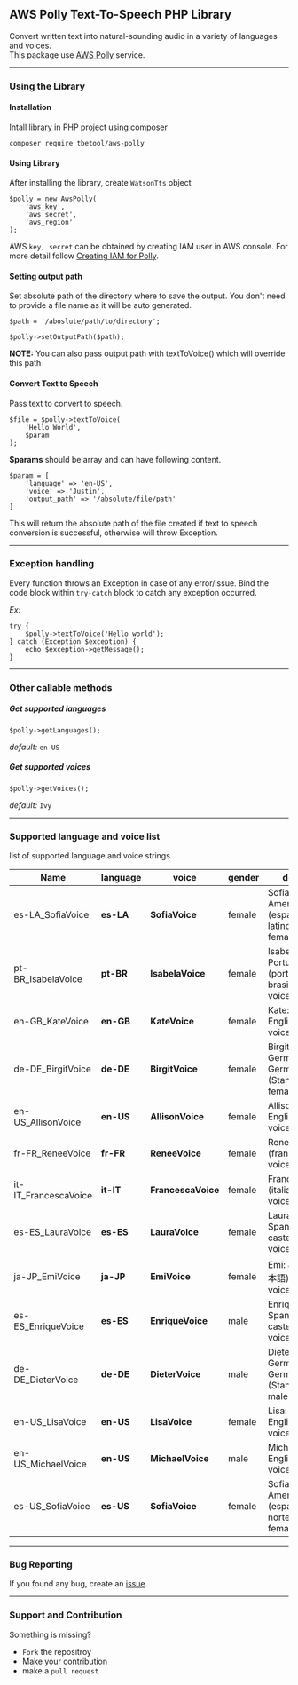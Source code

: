 ## AWS Polly Text-To-Speech PHP Library

Convert written text into natural-sounding audio in a variety of languages and voices.  
This package use [AWS Polly](https://aws.amazon.com/polly/) service.

---
### Using the Library

#### Installation

Intall library in PHP project using composer
```
composer require tbetool/aws-polly
```

#### Using Library

After installing the library, create `WatsonTts` object
```
$polly = new AwsPolly(
    'aws_key', 
    'aws_secret', 
    'aws_region'
);
```
AWS `key, secret` can be obtained by creating IAM user in AWS console. For more detail follow [Creating IAM for Polly](https://console.bluemix.net/docs/services/text-to-speech/getting-started.html#gettingStarted).

#### Setting output path
Set absolute path of the directory where to save the output. You don't need to provide a file name as it will be auto generated.
```
$path = '/aboslute/path/to/directory';

$polly->setOutputPath($path);
```

**NOTE:** You can also pass output path with textToVoice() which will override this path

#### Convert Text to Speech
Pass text to convert to speech.
```
$file = $polly->textToVoice(
    'Hello World',
    $param
);
```
**$params** should be array and can have following content.
```
$param = [
    'language' => 'en-US',
    'voice' => 'Justin',
    'output_path' => '/absolute/file/path'
]
```
This will return the absolute path of the file created if text to speech conversion is successful, otherwise will throw Exception.

---
### Exception handling

Every function throws an Exception in case of any error/issue. Bind the code block within `try-catch` block to catch any exception occurred.

_Ex:_
```
try {
    $polly->textToVoice('Hello world');
} catch (Exception $exception) {
    echo $exception->getMessage();
}
```

---
### Other callable methods

##### Get supported languages
```
$polly->getLanguages();
```

_default:_ `en-US`
##### Get supported voices
```
$polly->getVoices();
``` 
_default:_ `Ivy`

---
### Supported language and voice list
list of supported language and voice strings

Name | language | voice | gender | description
--- | --- | --- | --- | ---
es-LA_SofiaVoice | **es-LA** | **SofiaVoice** | female | Sofia: Latin American Spanish (español latinoamericano) female voice.
pt-BR_IsabelaVoice | **pt-BR** | **IsabelaVoice** | female | Isabela: Brazilian Portuguese (português brasileiro) female voice.
en-GB_KateVoice | **en-GB** | **KateVoice** | female | Kate: British English female voice.
de-DE_BirgitVoice | **de-DE** | **BirgitVoice** | female | Birgit: Standard German of Germany (Standarddeutsch) female voice.
en-US_AllisonVoice | **en-US** | **AllisonVoice** | female | Allison: American English female voice.
fr-FR_ReneeVoice | **fr-FR** | **ReneeVoice** | female | Renee: French (français) female voice.
it-IT_FrancescaVoice | **it-IT** | **FrancescaVoice** | female | Francesca: Italian (italiano) female voice.
es-ES_LauraVoice | **es-ES** | **LauraVoice** | female | Laura: Castilian Spanish (español castellano) female voice.
ja-JP_EmiVoice | **ja-JP** | **EmiVoice** | female | Emi: Japanese (日本語) female voice.
es-ES_EnriqueVoice | **es-ES** | **EnriqueVoice** | male | Enrique: Castilian Spanish (español castellano) male voice.
de-DE_DieterVoice | **de-DE** | **DieterVoice** | male | Dieter: Standard German of Germany (Standarddeutsch) male voice.
en-US_LisaVoice | **en-US** | **LisaVoice** | female | Lisa: American English female voice.
en-US_MichaelVoice | **en-US** | **MichaelVoice** | male | Michael: American English male voice.
es-US_SofiaVoice | **es-US** | **SofiaVoice** | female | Sofia: North American Spanish (español norteamericano) female voice.

---
### Bug Reporting

If you found any bug, create an [issue](https://github.com/TBETool/aws-polly/issues/new).

---
### Support and Contribution

Something is missing? 
* `Fork` the repositroy
* Make your contribution
* make a `pull request`


